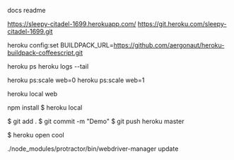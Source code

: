 docs readme

https://sleepy-citadel-1699.herokuapp.com/
https://git.heroku.com/sleepy-citadel-1699.git

heroku config:set BUILDPACK_URL=https://github.com/aergonaut/heroku-buildpack-coffeescript.git

heroku ps
heroku logs --tail

heroku ps:scale web=0
heroku ps:scale web=1

heroku local web



npm install
$ heroku local

$ git add .
$ git commit -m "Demo"
$ git push heroku master

$ heroku open cool


./node_modules/protractor/bin/webdriver-manager update
